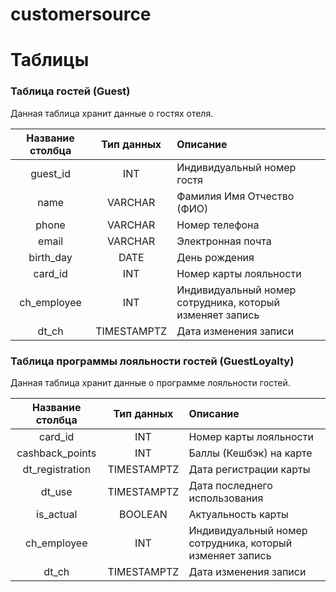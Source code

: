 # customersource



# Таблицы
### Таблица гостей (Guest)
Данная таблица хранит данные о гостях отеля.

| Название столбца | Тип данных  | Описание                                                 |
|:----------------:|:-----------:|:---------------------------------------------------------|
|     guest_id     |     INT     | Индивидуальный номер гостя                               |
|       name       |   VARCHAR   | Фамилия Имя Отчество (ФИО)                               |
|      phone       |   VARCHAR   | Номер телефона                                           |
|      email       |   VARCHAR   | Электронная почта                                        |
|    birth_day     |    DATE     | День рождения                                            |
|     card_id      |     INT     | Номер карты лояльности                                   |
|   ch_employee    |     INT     | Индивидуальный номер сотрудника, который изменяет запись |
|      dt_ch       | TIMESTAMPTZ | Дата изменения записи                                    |

### Таблица программы лояльности гостей (GuestLoyalty)
Данная таблица хранит данные о программе лояльности гостей.  

| Название столбца | Тип данных  | Описание                                                 |
|:----------------:|:-----------:|:---------------------------------------------------------|
|     card_id      |     INT     | Номер карты лояльности                                   |
| cashback_points  |     INT     | Баллы (Кешбэк) на карте                                  |
| dt_registration  | TIMESTAMPTZ | Дата регистрации карты                                   |
|      dt_use      | TIMESTAMPTZ | Дата последнего использования                            |
|    is_actual     |   BOOLEAN   | Актуальность карты                                       |
|   ch_employee    |     INT     | Индивидуальный номер сотрудника, который изменяет запись |
|      dt_ch       | TIMESTAMPTZ | Дата изменения записи                                    |